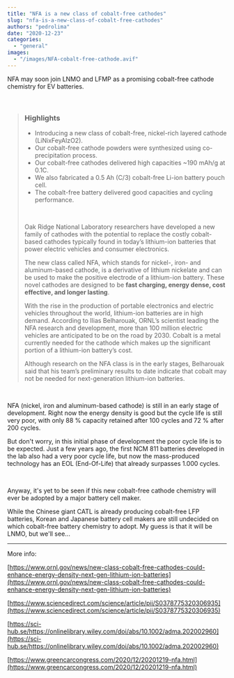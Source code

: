 ```yaml
---
title: "NFA is a new class of cobalt-free cathodes"
slug: "nfa-is-a-new-class-of-cobalt-free-cathodes"
authors: "pedrolima"
date: "2020-12-23"
categories: 
  - "general"
images: 
  - "/images/NFA-cobalt-free-cathode.avif"
---
```


NFA may soon join LNMO and LFMP as a promising cobalt-free cathode chemistry for EV batteries.

 

> ### Highlights
> 
> - Introducing a new class of cobalt-free, nickel-rich layered cathode (LiNixFeyAlzO2).
> - Our cobalt-free cathode powders were synthesized using co-precipitation process.
> - Our cobalt-free cathodes delivered high capacities ~190 mAh/g at 0.1C.
> - We also fabricated a 0.5 Ah (C/3) cobalt-free Li-ion battery pouch cell.
> - The cobalt-free battery delivered good capacities and cycling performance.
> 
>  
> 
> Oak Ridge National Laboratory researchers have developed a new family of cathodes with the potential to replace the costly cobalt-based cathodes typically found in today’s lithium-ion batteries that power electric vehicles and consumer electronics.
> 
> The new class called NFA, which stands for nickel-, iron- and aluminum-based cathode, is a derivative of lithium nickelate and can be used to make the positive electrode of a lithium-ion battery. These novel cathodes are designed to be **fast charging, energy dense, cost effective, and longer lasting**.
> 
> With the rise in the production of portable electronics and electric vehicles throughout the world, lithium-ion batteries are in high demand. According to Ilias Belharouak, ORNL’s scientist leading the NFA research and development, more than 100 million electric vehicles are anticipated to be on the road by 2030. Cobalt is a metal currently needed for the cathode which makes up the significant portion of a lithium-ion battery’s cost.
> 
> Although research on the NFA class is in the early stages, Belharouak said that his team’s preliminary results to date indicate that cobalt may not be needed for next-generation lithium-ion batteries.

 

NFA (nickel, iron and aluminum-based cathode) is still in an early stage of development. Right now the energy density is good but the cycle life is still very poor, with only 88 % capacity retained after 100 cycles and 72 % after 200 cycles.

But don't worry, in this initial phase of development the poor cycle life is to be expected. Just a few years ago, the first NCM 811 batteries developed in the lab also had a very poor cycle life, but now the mass-produced technology has an EOL (End-Of-Life) that already surpasses 1.000 cycles.

 

Anyway, it's yet to be seen if this new cobalt-free cathode chemistry will ever be adopted by a major battery cell maker.

While the Chinese giant CATL is already producing cobalt-free LFP batteries, Korean and Japanese battery cell makers are still undecided on which cobalt-free battery chemistry to adopt. My guess is that it will be LNMO, but we'll see...

---

More info:

[https://www.ornl.gov/news/new-class-cobalt-free-cathodes-could-enhance-energy-density-next-gen-lithium-ion-batteries](https://www.ornl.gov/news/new-class-cobalt-free-cathodes-could-enhance-energy-density-next-gen-lithium-ion-batteries)

[https://www.sciencedirect.com/science/article/pii/S0378775320306935](https://www.sciencedirect.com/science/article/pii/S0378775320306935)

[https://sci-hub.se/https://onlinelibrary.wiley.com/doi/abs/10.1002/adma.202002960](https://sci-hub.se/https://onlinelibrary.wiley.com/doi/abs/10.1002/adma.202002960)

[https://www.greencarcongress.com/2020/12/20201219-nfa.html](https://www.greencarcongress.com/2020/12/20201219-nfa.html)
